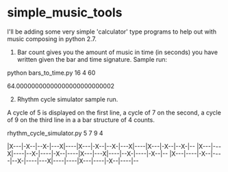 # simple_music_tools

I'll be adding some very simple 'calculator' type programs to help out with music composing in python 2.7.

1) Bar count gives you the amount of music in time (in seconds) you have written given the bar and time signature. Sample run: 

  python bars_to_time.py 16 4 60
  
  64.00000000000000000000000002

2) Rhythm cycle simulator sample run. 

  A cycle of 5 is displayed on the first line, a cycle of 7 on the second, a cycle of 9 on the third line in a
  a bar structure of 4 counts.

  rhythm_cycle_simulator.py 5 7 9 4
  
|X---|-X--|--X-|---X|----|X---|-X--|--X-|---X|----|X---|-X--|--X-|--
|X---|---X|----|--X-|----|-X--|----|X---|---X|----|--X-|----|-X--|--
|X---|----|-X--|----|--X-|----|---X|----|----|X---|----|-X--|----|--
